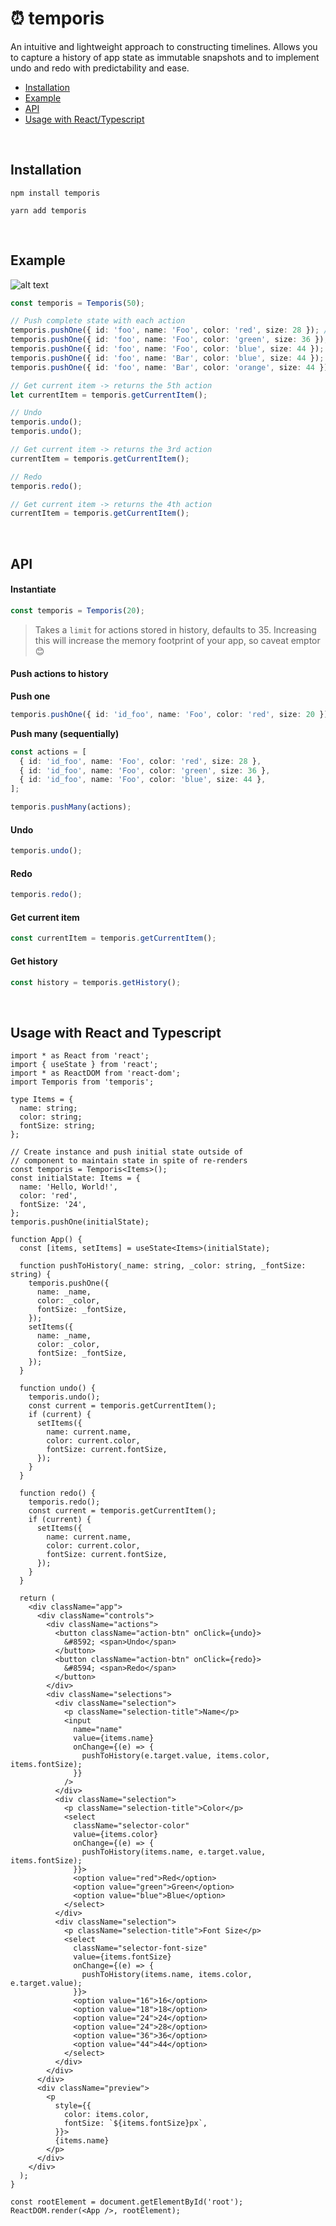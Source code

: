 # ⏰ temporis

An intuitive and lightweight approach to constructing timelines. Allows you to capture a history of app state as immutable snapshots and to implement undo and redo with predictability and ease.

- [Installation](#Installation)
- [Example](#Example)
- [API](#API)
- [Usage with React/Typescript](#Usage-with-React-and-Typescript)


<br />

## Installation
`npm install temporis`

`yarn add temporis`

<br />

## Example

![alt text](https://github.com/kevinnayar/temporis/blob/master/src/assets/undo-redo.gif?raw=true)

```ts
const temporis = Temporis(50);

// Push complete state with each action
temporis.pushOne({ id: 'foo', name: 'Foo', color: 'red', size: 28 }); // 1st
temporis.pushOne({ id: 'foo', name: 'Foo', color: 'green', size: 36 }); // 2nd
temporis.pushOne({ id: 'foo', name: 'Foo', color: 'blue', size: 44 }); // 3rd
temporis.pushOne({ id: 'foo', name: 'Bar', color: 'blue', size: 44 }); // 4th
temporis.pushOne({ id: 'foo', name: 'Bar', color: 'orange', size: 44 }); // 5th

// Get current item -> returns the 5th action
let currentItem = temporis.getCurrentItem(); 

// Undo
temporis.undo();
temporis.undo();

// Get current item -> returns the 3rd action
currentItem = temporis.getCurrentItem();

// Redo
temporis.redo();

// Get current item -> returns the 4th action
currentItem = temporis.getCurrentItem();
```

<br />

## API

#### Instantiate
```ts
const temporis = Temporis(20);
```
> Takes a `limit` for actions stored in history, defaults to 35. Increasing this will increase the memory footprint of your app, so caveat emptor 😊

#### Push actions to history
**Push one**
```ts
temporis.pushOne({ id: 'id_foo', name: 'Foo', color: 'red', size: 20 });
```

**Push many (sequentially)**
```ts
const actions = [
  { id: 'id_foo', name: 'Foo', color: 'red', size: 28 },
  { id: 'id_foo', name: 'Foo', color: 'green', size: 36 },
  { id: 'id_foo', name: 'Foo', color: 'blue', size: 44 },
];

temporis.pushMany(actions);
```

#### Undo
```ts
temporis.undo();
```

#### Redo
```ts
temporis.redo();
```

#### Get current item 
```ts
const currentItem = temporis.getCurrentItem();
```

#### Get history
```ts
const history = temporis.getHistory();
```

<br />

## Usage with React and Typescript
```tsx
import * as React from 'react';
import { useState } from 'react';
import * as ReactDOM from 'react-dom';
import Temporis from 'temporis';

type Items = {
  name: string;
  color: string;
  fontSize: string;
};

// Create instance and push initial state outside of
// component to maintain state in spite of re-renders
const temporis = Temporis<Items>();
const initialState: Items = {
  name: 'Hello, World!',
  color: 'red',
  fontSize: '24',
};
temporis.pushOne(initialState);

function App() {
  const [items, setItems] = useState<Items>(initialState);

  function pushToHistory(_name: string, _color: string, _fontSize: string) {
    temporis.pushOne({
      name: _name,
      color: _color,
      fontSize: _fontSize,
    });
    setItems({
      name: _name,
      color: _color,
      fontSize: _fontSize,
    });
  }

  function undo() {
    temporis.undo();
    const current = temporis.getCurrentItem();
    if (current) {
      setItems({
        name: current.name,
        color: current.color,
        fontSize: current.fontSize,
      });
    }
  }

  function redo() {
    temporis.redo();
    const current = temporis.getCurrentItem();
    if (current) {
      setItems({
        name: current.name,
        color: current.color,
        fontSize: current.fontSize,
      });
    }
  }

  return (
    <div className="app">
      <div className="controls">
        <div className="actions">
          <button className="action-btn" onClick={undo}>
            &#8592; <span>Undo</span>
          </button>
          <button className="action-btn" onClick={redo}>
            &#8594; <span>Redo</span>
          </button>
        </div>
        <div className="selections">
          <div className="selection">
            <p className="selection-title">Name</p>
            <input
              name="name"
              value={items.name}
              onChange={(e) => {
                pushToHistory(e.target.value, items.color, items.fontSize);
              }}
            />
          </div>
          <div className="selection">
            <p className="selection-title">Color</p>
            <select
              className="selector-color"
              value={items.color}
              onChange={(e) => {
                pushToHistory(items.name, e.target.value, items.fontSize);
              }}>
              <option value="red">Red</option>
              <option value="green">Green</option>
              <option value="blue">Blue</option>
            </select>
          </div>
          <div className="selection">
            <p className="selection-title">Font Size</p>
            <select
              className="selector-font-size"
              value={items.fontSize}
              onChange={(e) => {
                pushToHistory(items.name, items.color, e.target.value);
              }}>
              <option value="16">16</option>
              <option value="18">18</option>
              <option value="24">24</option>
              <option value="24">28</option>
              <option value="36">36</option>
              <option value="44">44</option>
            </select>
          </div>
        </div>
      </div>
      <div className="preview">
        <p
          style={{
            color: items.color,
            fontSize: `${items.fontSize}px`,
          }}>
          {items.name}
        </p>
      </div>
    </div>
  );
}

const rootElement = document.getElementById('root');
ReactDOM.render(<App />, rootElement);
```


